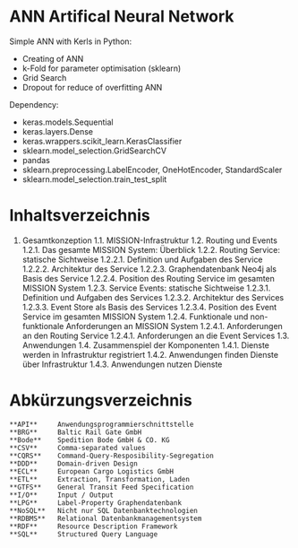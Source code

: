 # ANN Artifical Neural Network

Simple ANN with Kerls in Python:
  * Creating of ANN
  * k-Fold for parameter optimisation (sklearn)
  * Grid Search
  * Dropout for reduce of overfitting ANN

Dependency:
  * keras.models.Sequential
  * keras.layers.Dense
  * keras.wrappers.scikit_learn.KerasClassifier
  * sklearn.model_selection.GridSearchCV
  * pandas
  * sklearn.preprocessing.LabelEncoder, OneHotEncoder, StandardScaler
  * sklearn.model_selection.train_test_split




Inhaltsverzeichnis
==================

1. Gesamtkonzeption
    1.1. MISSION-Infrastruktur
    1.2. Routing und Events
        1.2.1. Das gesamte MISSION System: Überblick
        1.2.2. Routing Service: statische Sichtweise
            1.2.2.1. Definition und Aufgaben des Service	
            1.2.2.2. Architektur des Service
            1.2.2.3. Graphendatenbank Neo4j als Basis des Service
            1.2.2.4. Position des Routing Service im gesamten MISSION System
        1.2.3. Service Events: statische Sichtweise
            1.2.3.1. Definition und Aufgaben des Services
            1.2.3.2. Architektur des Services
            1.2.3.3. Event Store als Basis des Services
            1.2.3.4. Position des Event Service im gesamten MISSION System
        1.2.4. Funktionale und non-funktionale Anforderungen an MISSION System
            1.2.4.1. Anforderungen an den Routing Service
            1.2.4.1. Anforderungen an die Event Services
    1.3. Anwendungen
    1.4. Zusammenspiel der Komponenten
        1.4.1. Dienste werden in Infrastruktur registriert
        1.4.2. Anwendungen finden Dienste über Infrastruktur
        1.4.3. Anwendungen nutzen Dienste

Abkürzungsverzeichnis
=====================

    **API**		Anwendungsprogrammierschnittstelle
    **BRG**		Baltic Rail Gate GmbH
    **Bode**	Spedition Bode GmbH & CO. KG
    **CSV**		Comma-separated values
    **CQRS**	Command-Query-Resposibility-Segregation
    **DDD**		Domain-driven Design
    **ECL**		European Cargo Logistics GmbH
    **ETL**		Extraction, Transformation, Laden
    **GTFS**	General Transit Feed Specification
    **I/O**		Input / Output
    **LPG**		Label-Property Graphendatenbank
    **NoSQL**	Nicht nur SQL Datenbanktechnologien
    **RDBMS**	Relational Datenbankmanagementsystem
    **RDF**		Resource Description Framework
    **SQL**		Structured Query Language
